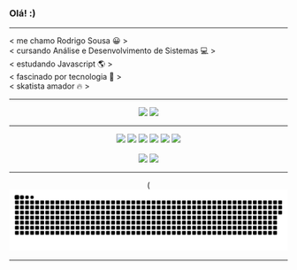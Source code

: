 ### Olá! :)

<hr>

< me chamo Rodrigo Sousa 😀 > <br>
< cursando Análise e Desenvolvimento de Sistemas 💻 > <br>
< estudando Javascript 🌎 > <br>
< fascinado por tecnologia 🚀 > <br>
< skatista amador 🔥 >

<hr>

<div align="center">
  <img height="155em" src="https://github-readme-stats.vercel.app/api?username=rodzhttp&show_icons=true&theme=gotham&include_all_commits=true&count_private=true"/>
  <img height="155em" src="https://github-readme-stats.vercel.app/api/top-langs/?username=rodzhttp&layout=compact&langs_count=7&theme=gotham"/>
</div>

<hr>
  
<div align="center">
  <img height="30em" src="https://img.shields.io/badge/JavaScript-F7DF1E?style=for-the-badge&logo=javascript&logoColor=black">
  <img height="30em" src="https://img.shields.io/badge/HTML5-E34F26?style=for-the-badge&logo=html5&logoColor=white">
  <img height="30em" src="https://img.shields.io/badge/MySQL-00000F?style=for-the-badge&logo=mysql&logoColor=white">
  <img height="30em" src="https://img.shields.io/badge/CSS-239120?&style=for-the-badge&logo=css3&logoColor=white">
  <img height="30em" src="https://img.shields.io/badge/Bootstrap-563D7C?style=for-the-badge&logo=bootstrap&logoColor=white">
  <img height="30em" src="https://cdn.jsdelivr.net/gh/devicons/devicon/icons/photoshop/photoshop-line.svg">
</div>

<br>

<div align="center">
<a href="https://www.linkedin.com/in/rodrigo-sousa-a086341b2/" target="_blank"><img src="https://img.shields.io/badge/LinkedIn-0077B5?style=for-the-badge&logo=linkedin&logoColor=white" target="_blank"></a>
<a href="https://www.instagram.com/rodzsk8" target="_blank"><img src="https://img.shields.io/badge/-Instagram-%23E4405F?style=for-the-badge&logo=instagram&logoColor=white" target="_blank"></a>
</div>

<hr>

<div align="center">
  
(![Snake animation](https://github.com/rodzhttp/rodzhttp/blob/output/github-contribution-grid-snake.svg)
  
</div>

<hr>
